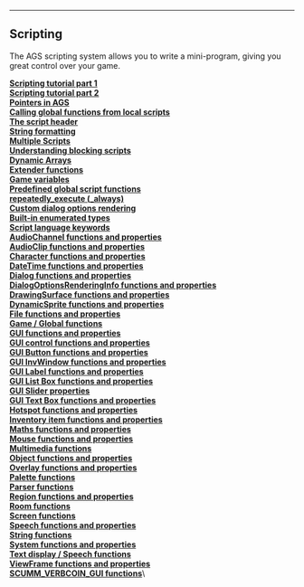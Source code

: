 


------------------------------------------------------------------------

Scripting
---------

The AGS scripting system allows you to write a mini-program, giving you
great control over your game.

[**Scripting tutorial part 1**](ags29#topic42)\
[**Scripting tutorial part 2**](ags30#topic43)\
[**Pointers in AGS**](ags31#Pointers)\
[**Calling global functions from local scripts**](ags32#topic44)\
[**The script header**](ags33#topic45)\
[**String formatting**](ags34#StringFormats)\
[**Multiple Scripts**](ags35#ScriptModules)\
[**Understanding blocking scripts**](ags36#BlockingScripts)\
[**Dynamic Arrays**](ags37#DynamicArrays)\
[**Extender functions**](ags38#ExtenderFunctions)\
[**Game variables**](ags39#Gamevariables)\
[**Predefined global script functions**](ags40#TextScriptEvents)\
[**repeatedly\_execute (\_always)**](ags41#RepExec)\
[**Custom dialog options rendering**](ags42#CustomDialogOptions)\
[**Built-in enumerated types**](ags43#BuiltInEnums)\
[**Script language keywords**](ags44#topic46)\
[**AudioChannel functions and
properties**](ags45#AudioChannelCommands)\
[**AudioClip functions and properties**](ags46#AudioClipCommands)\
[**Character functions and properties**](ags47#topic48)\
[**DateTime functions and properties**](ags48#topic49)\
[**Dialog functions and properties**](ags49#topic50)\
[**DialogOptionsRenderingInfo functions and
properties**](ags50#DialogOptionsRenderingInfoFunctions)\
[**DrawingSurface functions and
properties**](ags51#DrawingSurfaceFunctions)\
[**DynamicSprite functions and properties**](ags52#topic51)\
[**File functions and properties**](ags53#topic52)\
[**Game / Global functions**](ags54#GlobalCommands)\
[**GUI functions and properties**](ags55#GUIFuncsAndProps)\
[**GUI control functions and properties**](ags56#topic53)\
[**GUI Button functions and properties**](ags57#topic54)\
[**GUI InvWindow functions and properties**](ags58#GUIInvFuncs)\
[**GUI Label functions and properties**](ags59#topic55)\
[**GUI List Box functions and properties**](ags60#topic56)\
[**GUI Slider properties**](ags61#topic57)\
[**GUI Text Box functions and properties**](ags62#topic58)\
[**Hotspot functions and properties**](ags63#topic59)\
[**Inventory item functions and properties**](ags64#topic60)\
[**Maths functions and properties**](ags65#topic61)\
[**Mouse functions and properties**](ags66#topic62)\
[**Multimedia functions**](ags67#topic63)\
[**Object functions and properties**](ags68#topic64)\
[**Overlay functions and properties**](ags69#topic65)\
[**Palette functions**](ags70#topic66)\
[**Parser functions**](ags71#topic67)\
[**Region functions and properties**](ags72#topic68)\
[**Room functions**](ags73#topic69)\
[**Screen functions**](ags74#topic70)\
[**Speech functions and properties**](ags75#SpeechCommands)\
[**String functions**](ags76#topic71)\
[**System functions and properties**](ags77#topic72)\
[**Text display / Speech functions**](ags78#topic73)\
[**ViewFrame functions and properties**](ags79#topic74)\
[**SCUMM\_VERBCOIN\_GUI functions**](ags80#topic75)\

